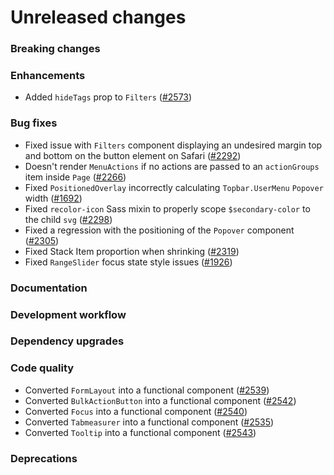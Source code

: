 # Unreleased changes

### Breaking changes

### Enhancements

- Added `hideTags` prop to `Filters` ([#2573](https://github.com/Shopify/polaris-react/pull/2573))

### Bug fixes

- Fixed issue with `Filters` component displaying an undesired margin top and bottom on the button element on Safari ([#2292](https://github.com/Shopify/polaris-react/pull/2292))
- Doesn't render `MenuActions` if no actions are passed to an `actionGroups` item inside `Page` ([#2266](https://github.com/Shopify/polaris-react/pull/2266))
- Fixed `PositionedOverlay` incorrectly calculating `Topbar.UserMenu` `Popover` width ([#1692](https://github.com/Shopify/polaris-react/pull/1692))
- Fixed `recolor-icon` Sass mixin to properly scope `$secondary-color` to the child `svg` ([#2298](https://github.com/Shopify/polaris-react/pull/2298))
- Fixed a regression with the positioning of the `Popover` component ([#2305](https://github.com/Shopify/polaris-react/pull/2305))
- Fixed Stack Item proportion when shrinking ([#2319](https://github.com/Shopify/polaris-react/pull/2319))
- Fixed `RangeSlider` focus state style issues ([#1926](https://github.com/Shopify/polaris-react/pull/1926))

### Documentation

### Development workflow

### Dependency upgrades

### Code quality

- Converted `FormLayout` into a functional component ([#2539](https://github.com/Shopify/polaris-react/pull/2539))
- Converted `BulkActionButton` into a functional component ([#2542](https://github.com/Shopify/polaris-react/pull/2542))
- Converted `Focus` into a functional component ([#2540](https://github.com/Shopify/polaris-react/pull/2540))
- Converted `Tabmeasurer` into a functional component ([#2535](https://github.com/Shopify/polaris-react/pull/2535))
- Converted `Tooltip` into a functional component ([#2543](https://github.com/Shopify/polaris-react/pull/2543))

### Deprecations

